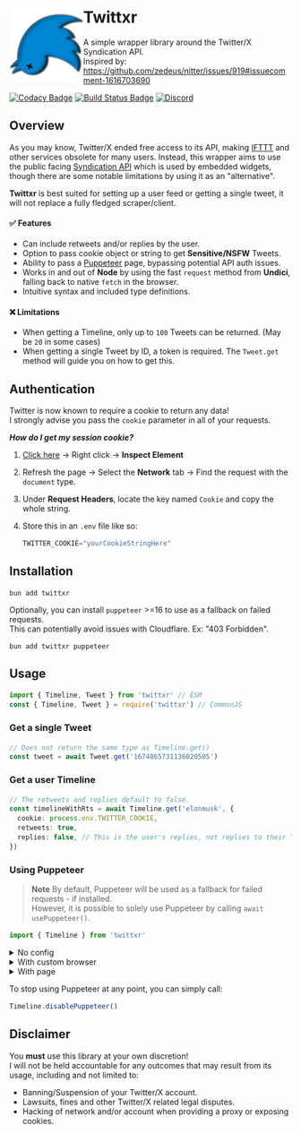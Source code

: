 # Twittxr <img align="left" width="132" height="132" src="./icon.png">

A simple wrapper library around the Twitter/X Syndication API.<br>
Inspired by: https://github.com/zedeus/nitter/issues/919#issuecomment-1616703690

[![Codacy Badge](https://app.codacy.com/project/badge/Grade/3295160336cf41108ab4b409f6baf6c5)](https://app.codacy.com/gh/Owen3H/twittxr/dashboard?utm_source=gh&utm_medium=referral&utm_content=&utm_campaign=Badge_grade)
[![Build Status Badge](https://img.shields.io/github/actions/workflow/status/Owen3H/twittxr/main.yml)](https://github.com/Owen3H/twittxr/actions)
[![Discord](https://img.shields.io/discord/1215213004824645674?logo=discord&logoColor=white&color=blue)](https://discord.gg/64Vq7cpdGV)

## Overview
As you may know, Twitter/X ended free access to its API, making [IFTTT](https://ifttt.com) and other services obsolete for many users.
Instead, this wrapper aims to use the public facing [Syndication API](https://syndication.twitter.com/srv/timeline-profile/screen-name/elonmusk)
which is used by embedded widgets, though there are some notable limitations by using it as an "alternative".

**Twittxr** is best suited for setting up a user feed or getting a single tweet, it will not replace a fully fledged scraper/client.

#### ✅ Features
- Can include retweets and/or replies by the user.
- Option to pass cookie object or string to get **Sensitive/NSFW** Tweets.
- Ability to pass a [Puppeteer](https://pptr.dev) page, bypassing potential API auth issues.
- Works in and out of **Node** by using the fast `request` method from **Undici**, falling back to native `fetch` in the browser.
- Intuitive syntax and included type definitions.

#### ❌ Limitations
- When getting a Timeline, only up to `100` Tweets can be returned. (May be `20` in some cases)
- When getting a single Tweet by ID, a token is required. The `Tweet.get` method will guide you on how to get this.

## Authentication
Twitter is now known to require a cookie to return any data!<br>
I strongly advise you pass the `cookie` parameter in all of your requests.

***How do I get my session cookie?***
1. [Click here](https://syndication.twitter.com/srv/timeline-profile/screen-name/elonmusk) -> Right click -> **Inspect Element**
2. Refresh the page -> Select the **Network** tab -> Find the request with the `document` type.
3. Under **Request Headers**, locate the key named `Cookie` and copy the whole string.
4. Store this in an `.env` file like so:
  
    ```js
    TWITTER_COOKIE="yourCookieStringHere"
    ```

## Installation
```console
bun add twittxr
```

Optionally, you can install `puppeteer` >=16 to use as a fallback on failed requests.<br>
This can potentially avoid issues with Cloudflare. Ex: "403 Forbidden".

```console
bun add twittxr puppeteer
```

## Usage
```ts
import { Timeline, Tweet } from 'twittxr' // ESM
const { Timeline, Tweet } = require('twittxr') // CommonJS
```

### Get a single Tweet
```ts
// Does not return the same type as Timeline.get()
const tweet = await Tweet.get('1674865731136020505')
```

### Get a user Timeline
```ts
// The retweets and replies default to false.
const timelineWithRts = await Timeline.get('elonmusk', { 
  cookie: process.env.TWITTER_COOKIE,
  retweets: true,
  replies: false, // This is the user's replies, not replies to their Tweets.
})
``` 

### Using Puppeteer
> **Note**
> By default, Puppeteer will be used as a fallback for failed requests - if installed.<br>
> However, it is possible to solely use Puppeteer by calling `await usePuppeteer()`.

```js
import { Timeline } from 'twittxr'
```

<details>
  <summary>No config</summary>

```js
// Launches a basic headless browser & automatically closes the page.
await Timeline.usePuppeteer()
const tweets = await Timeline.get('elonmusk', { 
  cookie: process.env.TWITTER_COOKIE
})
```
</details>

<details>
  <summary>With custom browser</summary>

```js
const puppeteer = require('puppeteer-extra')

// Use plugins if desired
puppeteer.use(ExamplePlugin())

const browser = await puppeteer.launch({ headless: true })

// Creates a new page and closes it automatically after every .get() call
await Timeline.usePuppeteer({ browser, autoClose: true })
const tweets = await Timeline.get('elonmusk', { 
  cookie: process.env.TWITTER_COOKIE
})
```
</details>

<details>
  <summary>With page</summary>

```js
const puppeteer = require('puppeteer')
const browser = await puppeteer.launch({ headless: true })
const page = await browser.newPage()

// Pass the page, but do not automatically close it.
await Timeline.usePuppeteer({ page, autoClose: false })
const tweets = await Timeline.get('elonmusk', { 
  cookie: process.env.TWITTER_COOKIE
})

await page.goto('https://google.com') // Continue to manipulate the page.
await page.close() // Close the page manually.
```
</details>

To stop using Puppeteer at any point, you can simply call:
```js
Timeline.disablePuppeteer()
```

## Disclaimer
You **must** use this library at your own discretion!\
I will not be held accountable for any outcomes that may result from its usage, including and not limited to:
- Banning/Suspension of your Twitter/X account.
- Lawsuits, fines and other Twitter/X related legal disputes.
- Hacking of network and/or account when providing a proxy or exposing cookies.
